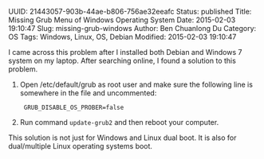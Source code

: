 UUID: 21443057-903b-44ae-b806-756ae32eeafc
Status: published
Title: Missing Grub Menu of Windows Operating System
Date: 2015-02-03 19:10:47
Slug: missing-grub-windows
Author: Ben Chuanlong Du
Category: OS
Tags: Windows, Linux, OS, Debian
Modified: 2015-02-03 19:10:47

I came across this problem after I installed both Debian and Windows 7 system on my laptop.
After searching online, I found a solution to this problem. 
1. Open /etc/default/grub as root user and make sure the following line is somewhere in the file and uncommented:

        GRUB_DISABLE_OS_PROBER=false

2. Run command `update-grub2` and then reboot your computer.

This solution is not just for Windows and Linux dual boot. 
It is also for dual/multiple Linux operating systems boot. 
